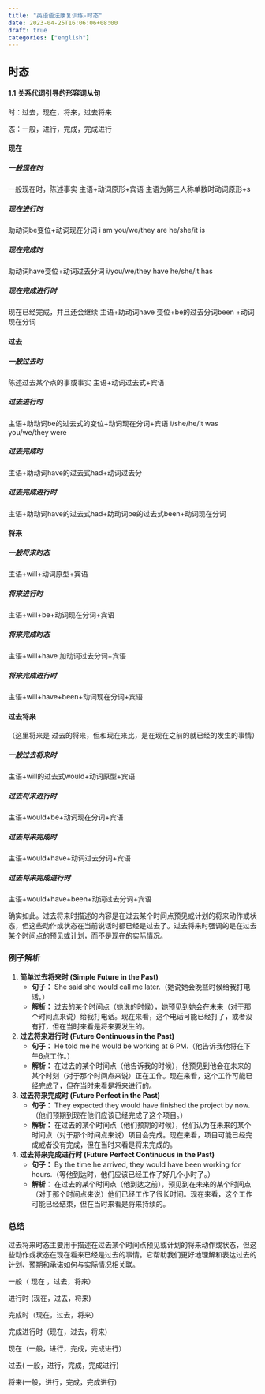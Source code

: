 ```yaml
---
title: "英语语法康复训练-时态"
date: 2023-04-25T16:06:06+08:00
draft: true
categories: ["english"]
---
```


## 时态

#### 1.1 关系代词引导的形容词从句

时：过去，现在，将来，过去将来

态：一般，进行，完成，完成进行



#### 现在

##### **一般现在时**

一般现在时，陈述事实
主语+动词原形+宾语
主语为第三人称单数时动词原形+s

##### **现在进行时**

助动词be变位+动词现在分词
i am 
you/we/they are
he/she/it is

##### **现在完成时**

助动词have变位+动词过去分词
i/you/we/they have
he/she/it has

##### **现在完成进行时**

现在已经完成，并且还会继续
主语+助动词have 变位+be的过去分词been +动词现在分词



#### 过去

##### **一般过去时**

陈述过去某个点的事或事实
主语+动词过去式+宾语

##### **过去进行时**

主语+助动词be的过去式的变位+动词现在分词+宾语
i/she/he/it was
you/we/they were

##### **过去完成时**

主语+助动词have的过去式had+动词过去分

##### **过去完成进行时**

主语+助动词have的过去式had+助动词be的过去式been+动词现在分词



#### 将来

##### 一般将来时态

主语+will+动词原型+宾语

##### 将来进行时

主语+will+be+动词现在分词+宾语

##### 将来完成时态

主语+will+have 加动词过去分词+宾语

##### 将来完成进行时

主语+will+have+been+动词现在分词+宾语





#### 过去将来

（这里将来是 过去的将来，但和现在来比，是在现在之前的就已经的发生的事情）

##### 一般过去将来时

主语+will的过去式would+动词原型+宾语

##### 过去将来进行时

主语+would+be+动词现在分词+宾语

##### 过去将来完成时

主语+would+have+动词过去分词+宾语

##### 过去将来完成进行时

主语+would+have+been+动词过去分词+宾语



确实如此。过去将来时描述的内容是在过去某个时间点预见或计划的将来动作或状态，但这些动作或状态在当前说话时都已经是过去了。过去将来时强调的是在过去某个时间点的预见或计划，而不是现在的实际情况。

### 例子解析

1. **简单过去将来时 (Simple Future in the Past)**
   - **句子：** She said she would call me later.（她说她会晚些时候给我打电话。）
   - **解析：** 过去的某个时间点（她说的时候），她预见到她会在未来（对于那个时间点来说）给我打电话。现在来看，这个电话可能已经打了，或者没有打，但在当时来看是将来要发生的。
2. **过去将来进行时 (Future Continuous in the Past)**
   - **句子：** He told me he would be working at 6 PM.（他告诉我他将在下午6点工作。）
   - **解析：** 在过去的某个时间点（他告诉我的时候），他预见到他会在未来的某个时刻（对于那个时间点来说）正在工作。现在来看，这个工作可能已经完成了，但在当时来看是将来进行的。
3. **过去将来完成时 (Future Perfect in the Past)**
   - **句子：** They expected they would have finished the project by now.（他们预期到现在他们应该已经完成了这个项目。）
   - **解析：** 在过去的某个时间点（他们预期的时候），他们认为在未来的某个时间点（对于那个时间点来说）项目会完成。现在来看，项目可能已经完成或者没有完成，但在当时来看是将来完成的。
4. **过去将来完成进行时 (Future Perfect Continuous in the Past)**
   - **句子：** By the time he arrived, they would have been working for hours.（等他到达时，他们应该已经工作了好几个小时了。）
   - **解析：** 在过去的某个时间点（他到达之前），预见到在未来的某个时间点（对于那个时间点来说）他们已经工作了很长时间。现在来看，这个工作可能已经结束，但在当时来看是将来持续的。

### 总结

过去将来时态主要用于描述在过去某个时间点预见或计划的将来动作或状态，但这些动作或状态在现在看来已经是过去的事情。它帮助我们更好地理解和表达过去的计划、预期和承诺如何与实际情况相关联。



















一般（ 现在 ，过去，将来）

进行时 (现在，过去，将来)

完成时（现在，过去，将来）

完成进行时（现在，过去，将来)





现在（一般，进行，完成，完成进行）

过去( 一般，进行，完成，完成进行)

将来(一般，进行，完成，完成进行)
